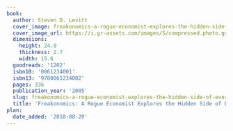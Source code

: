 ```yaml
---
book:
  author: Steven D. Levitt
  cover_image: freakonomics-a-rogue-economist-explores-the-hidden-side-of-everything.jpg
  cover_image_url: https://i.gr-assets.com/images/S/compressed.photo.goodreads.com/books/1550917827l/1202._SX98_.jpg
  dimensions:
    height: 24.0
    thickness: 2.7
    width: 15.6
  goodreads: '1202'
  isbn10: '0061234001'
  isbn13: '9780061234002'
  pages: 336
  publication_year: '2005'
  slug: freakonomics-a-rogue-economist-explores-the-hidden-side-of-everything
  title: 'Freakonomics: A Rogue Economist Explores the Hidden Side of Everything'
plan:
  date_added: '2018-08-20'
---
```

